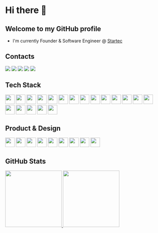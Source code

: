 # Hi there 👋

## Welcome to my GitHub profile

- I'm currently Founder & Software Engineer @ [Startec](https://startecjobs.com)

## Contacts

<div>
<a href="https://instagram.com/jm.tosto" target="_blank"><img src="https://img.shields.io/badge/-Instagram-%23E4405F?style=for-the-badge&logo=instagram&logoColor=white" target="_blank"></a>
<a href="https://www.twitch.tv/seu-usuário-aqui" target="_blank"><img src="https://img.shields.io/badge/Twitch-9146FF?style=for-the-badge&logo=twitch&logoColor=white" target="_blank"></a>
<a href="https://twitter.com/JM_Tosto" target="_blank"><img src="https://img.shields.io/badge/Twitter-1DA1F2?style=for-the-badge&logo=twitter&logoColor=white" target="_blank"></a>
<a href="https://www.linkedin.com/in/joaotosto" target="_blank"><img src="https://img.shields.io/badge/-LinkedIn-%230077B5?style=for-the-badge&logo=linkedin&logoColor=white" target="_blank"></a>
<a href = "mailto:joaotosto@startecjobs.com"><img src="https://img.shields.io/badge/Gmail-D14836?style=for-the-badge&logo=gmail&logoColor=white" target="_blank"></a>
</div>

## Tech Stack

<div>
  <img src="https://img.shields.io/badge/Apple-MacBook_Pro_2012-999999?style=for-the-badge&logo=apple&logoColor=white" height="30"/>
  <img src="https://img.shields.io/badge/Visual_Studio_Code-0078D4?style=for-the-badge&logo=visual studio code&logoColor=white" height="30"/>
  <img src="https://img.shields.io/badge/JavaScript-323330?style=for-the-badge&logo=javascript&logoColor=F7DF1E" height="30"/>
  <img src="https://img.shields.io/badge/TypeScript-007ACC?style=for-the-badge&logo=typescript&logoColor=white" height="30"/>
  <img src="https://img.shields.io/badge/Node.js-43853D?style=for-the-badge&logo=node.js&logoColor=white" height="30"/>
  <img src="https://img.shields.io/badge/Express.js-404D59?style=for-the-badge" height="30"/>
  <img src="https://img.shields.io/badge/React-20232A?style=for-the-badge&logo=react&logoColor=61DAFB" height="30"/>
  <img src="https://img.shields.io/badge/Prisma-3982CE?style=for-the-badge&logo=Prisma&logoColor=white" height="30"/>
  <img src="https://img.shields.io/badge/PostgreSQL-316192?style=for-the-badge&logo=postgresql&logoColor=white" height="30"/>
  <img src="https://img.shields.io/badge/redis-%23DD0031.svg?&style=for-the-badge&logo=redis&logoColor=white" height="30"/>
  <img src="https://img.shields.io/badge/rabbitmq-%23FF6600.svg?&style=for-the-badge&logo=rabbitmq&logoColor=white" height="30"/>
  <img src="https://img.shields.io/badge/Cloudflare-F38020?style=for-the-badge&logo=Cloudflare&logoColor=white" height="30"/>
  <img src="https://img.shields.io/badge/HTML5-E34F26?style=for-the-badge&logo=html5&logoColor=white" height="30"/>
  <img src="https://img.shields.io/badge/CSS3-1572B6?style=for-the-badge&logo=css3&logoColor=white" height="30"/>
  <img src="https://img.shields.io/badge/Python-3776AB?style=for-the-badge&logo=python&logoColor=white" height="30"/>
  <img src="https://img.shields.io/badge/Markdown-000000?style=for-the-badge&logo=markdown&logoColor=white" height="30"/>
  <img src="https://img.shields.io/badge/GIT-E44C30?style=for-the-badge&logo=git&logoColor=white" height="30"/>
  <img src="https://img.shields.io/badge/GitHub_Actions-2088FF?style=for-the-badge&logo=github-actions&logoColor=white" height="30"/>
  <img src="https://img.shields.io/badge/eslint-3A33D1?style=for-the-badge&logo=eslint&logoColor=white" height="30"/>
</div>
  
## Product & Design

<div>
  <img src="https://img.shields.io/badge/Google Analytics-E37400?style=for-the-badge&logo=google analytics&logoColor=white" height="30"/>
  <img src="https://img.shields.io/badge/hotjar-FD3A5C?style=for-the-badge&logo=hotjar&logoColor=white" height="30"/>
  <img src="https://img.shields.io/badge/Microsoft_Excel-217346?style=for-the-badge&logo=microsoft-excel&logoColor=white" height="30"/>
  <img src="https://img.shields.io/badge/Miro-050038?style=for-the-badge&logo=Miro&logoColor=white" height="30"/>
  <img src="https://img.shields.io/badge/Jira-0052CC?style=for-the-badge&logo=Jira&logoColor=white" height="30"/>
  <img src="https://img.shields.io/badge/Notion-000000?style=for-the-badge&logo=notion&logoColor=white" height="30"/>
  <img src="https://img.shields.io/badge/Trello-0052CC?style=for-the-badge&logo=trello&logoColor=white" height="30"/>
  <img src="https://img.shields.io/badge/Canva-%2300C4CC.svg?&style=for-the-badge&logo=Canva&logoColor=white" height="30"/>
  <img src="https://img.shields.io/badge/Figma-F24E1E?style=for-the-badge&logo=figma&logoColor=white" height="30"/>
</div>

## GitHub Stats

<div>
<a href="https://github.com/jmtosto">
<img height="180em" src="https://github-readme-stats.vercel.app/api/top-langs/?username=jmtosto&layout=compact&langs_count=7&theme=dracula"/>
<img height="180em" src="https://github-readme-stats.vercel.app/api?username=jmtosto&show_icons=true&theme=dracula&include_all_commits=true&count_private=true"/>
</div>
